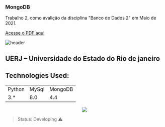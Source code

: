 ### MongoDB
Trabalho 2, como avalição da disciplina "Banco de Dados 2" em Maio de 2021.

[Acesse o PDF aqui](https://github.com/thallescotta/BD2mongoDB-/blob/main/Avaliac%CC%A7a%CC%83o%202%20-%20BD2%20-%20Breno-Carolina-Douglas-Thalles.pdf)



![header](https://webimages.mongodb.com/_com_assets/cms/kuzt9r42or1fxvlq2-Meta_Generic.png)

## UERJ – Universidade do Estado do Rio de janeiro

## Technologies Used:

<table>
  <tr>
    <td>Python</td>
    <td>MySql</td>
    <td>MongoDB</td>    
  </tr>
  <tr>
    <td>3.*</td>
    <td>8.0</td>
    <td>4.4</td>    
  </tr>
</table>


<center><img src="https://user-images.githubusercontent.com/6175226/99718684-0274e200-2a8a-11eb-97e8-11f140e4f018.gif"></center>

> Status: Developing ⚠️
